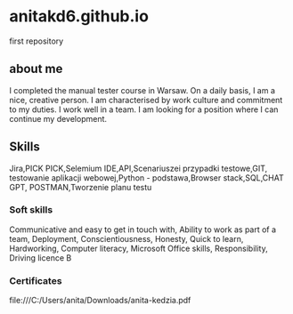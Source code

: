 # anitakd6.github.io
first repository
## about me
I completed the manual tester course in Warsaw. On a daily basis, I am a nice, creative person. I am characterised by work culture and commitment to my duties. I work well in a team. I am looking for a position where I can continue my development. 
## Skills
Jira,PICK PICK,Selemium IDE,API,Scenariuszei przypadki testowe,GIT, testowanie aplikacji webowej,Python - podstawa,Browser stack,SQL,CHAT GPT, POSTMAN,Tworzenie planu testu
### Soft skills
Communicative and easy to get in touch with, Ability to work as part of a team, Deployment, Conscientiousness, Honesty, Quick to learn, Hardworking, Computer literacy, Microsoft Office skills, Responsibility, Driving licence B
### Certificates
file:///C:/Users/anita/Downloads/anita-kedzia.pdf


